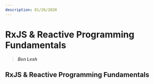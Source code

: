 ```yaml
---
description: 01/26/2020
---
```


# RxJS & Reactive Programming Fundamentals

> _**Ben Lesh**_

## RxJS & Reactive Programming Fundamentals




